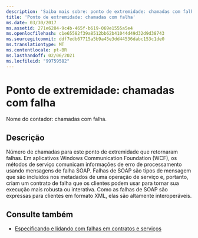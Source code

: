 ```yaml
---
description: 'Saiba mais sobre: ponto de extremidade: chamadas com falha'
title: 'Ponto de extremidade: chamadas com falha'
ms.date: 03/30/2017
ms.assetid: 271e6284-9c4b-465f-b619-069e1555a5e4
ms.openlocfilehash: c1e65582f39a8512bb62b41044d49d32d9d38743
ms.sourcegitcommit: ddf7edb67715a5b9a45e3dd44536dabc153c1de0
ms.translationtype: MT
ms.contentlocale: pt-BR
ms.lasthandoff: 02/06/2021
ms.locfileid: "99759582"
---
```

# <a name="endpoint-calls-faulted"></a>Ponto de extremidade: chamadas com falha

Nome do contador: chamadas com falha.  
  
## <a name="description"></a>Descrição  

 Número de chamadas para este ponto de extremidade que retornaram falhas. Em aplicativos Windows Communication Foundation (WCF), os métodos de serviço comunicam informações de erro de processamento usando mensagens de falha SOAP. Falhas de SOAP são tipos de mensagem que são incluídos nos metadados de uma operação de serviço e, portanto, criam um contrato de falha que os clientes podem usar para tornar sua execução mais robusta ou interativa. Como as falhas de SOAP são expressas para clientes em formato XML, elas são altamente interoperáveis.  
  
## <a name="see-also"></a>Consulte também

- [Especificando e lidando com falhas em contratos e serviços](../../specifying-and-handling-faults-in-contracts-and-services.md)

